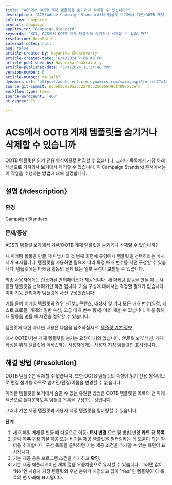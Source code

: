 ```yaml
---
title: "ACS에서 OOTB 게재 템플릿을 숨기거나 삭제할 수 있습니까?"
description: "ACS(Adobe Campaign Standard)의 템플릿 보기에서 기본/OOTB 게재 템플릿을 숨기거나 삭제하는 방법에 대해 알아봅니다."
solution: Campaign
product: Campaign
applies-to: "Campaign Standard"
keywords: "KCS, ACS에서 OOTB 게재 템플릿을 숨기거나 삭제할 수 있습니까?"
resolution: Resolution
internal-notes: null
bug: false
article-created-by: Nayanika Chakravarty
article-created-date: "6/4/2024 7:06:46 PM"
article-published-by: Nayanika Chakravarty
article-published-date: "6/4/2024 11:34:48 PM"
version-number: 6
article-number: KA-14757
dynamics-url: "https://adobe-ent.crm.dynamics.com/main.aspx?forceUCI=1&pagetype=entityrecord&etn=knowledgearticle&id=d3a78294-a522-ef11-840a-002248092444"
source-git-commit: dc3e0a6e20aa3c22f8c52be66649c1489eb53efd
workflow-type: tm+mt
source-wordcount: '460'
ht-degree: 1%

---
```


# ACS에서 OOTB 게재 템플릿을 숨기거나 삭제할 수 있습니까


OOTB 템플릿은 읽기 전용 형식이므로 편집할 수 없습니다. 그러나 목록에서 가장 아래 섹션으로 가져와서 보기에서 제거할 수 있습니다. 이 Campaign Standard 문서에서는 이 작업을 수행하는 방법에 대해 설명합니다.

## 설명 {#description}


### <b>환경</b>

Campaign Standard

### <b>문제/증상</b>

ACS의 템플릿 보기에서 기본/OOTB 게재 템플릿을 숨기거나 삭제할 수 있습니까?

새 마케팅 활동을 만들 때 마법사의 첫 번째 화면에 유형이나 템플릿을 선택하라는 메시지가 표시됩니다. 템플릿을 사용하면 필요에 따라 특정 매개 변수를 사전 구성할 수 있습니다. 템플릿에는 마케팅 활동의 전체 또는 일부 구성이 포함될 수 있습니다.

최종 사용자에게는 간소화된 인터페이스가 제공됩니다. 새 마케팅 활동을 만들 때는 사용할 템플릿을 선택하기만 하면 됩니다. 기술 구성에 대해서는 걱정할 필요가 없습니다. 이미 기능 관리자가 템플릿에 사전 구성했습니다.

예를 들어 이메일 템플릿의 경우 HTML 콘텐츠, 대상자 및 기타 모든 매개 변수(일정, 테스트 프로필, 게재의 일반 속성, 고급 매개 변수 등)를 미리 채울 수 있습니다. 이를 통해 새 활동을 만들 때 시간을 절약할 수 있습니다.

템플릿에 대한 자세한 내용은 다음을 참조하십시오. [템플릿 기본 정보](https://experienceleague.adobe.com/docs/campaign-standard/using/getting-started/marketing-plans/marketing-activity-templates.html?lang=en).

에서 OOTB/기본 게재 템플릿을 숨기는 요청이 거의 없습니다. *템플릿 보기* 섹션. 게재 작성을 위해 템플릿에 액세스하는 사용자에게는 사용자 지정 템플릿만 표시됩니다.






## 해결 방법 {#resolution}


OOTB 템플릿은 삭제할 수 없습니다. 또한 OOTB 템플릿의 속성이 읽기 전용 형식이므로 편집 불가능 하므로 숨겨진/편집/이름을 변경할 수 없습니다.

이러한 템플릿을 보기에서 숨길 수 있는 유일한 방법은 OOTB 템플릿을 목록의 맨 아래 섹션으로 풀다운하도록 템플릿 목록을 구성하는 것입니다.

그러나 기본 제공 템플릿과 사용자 지정 템플릿을 필터링할 수 있습니다.

<b>단계</b>

1. 새 이메일 게재를 만들 때 다음으로 이동: <b>표시 변경 </b>모드 및 방법 변경 <b>카드</b> 끝 <b>목록</b>.
2. 클릭 <b>목록 구성 </b>기본 제공 또는 비기본 제공 템플릿을 필터링하는 데 도움이 되는 필터를 추가합니다. 구성 목록을 클릭하면 기본 제공 조건을 추가할 수 있는 화면이 표시됩니다.
3. 기본 제공 응용 프로그램 조건을 추가하고 <b>확인</b>.
4. 기본 제공 애플리케이션 개체 열을 오름차순으로 유지할 수 있습니다. 그러면 값이 &quot;No&quot;인 사용자 지정 템플릿의 우선 순위가 지정되고 값이 &quot;Yes&quot;인 템플릿이 이 목록의 맨 아래에 표시됩니다.

